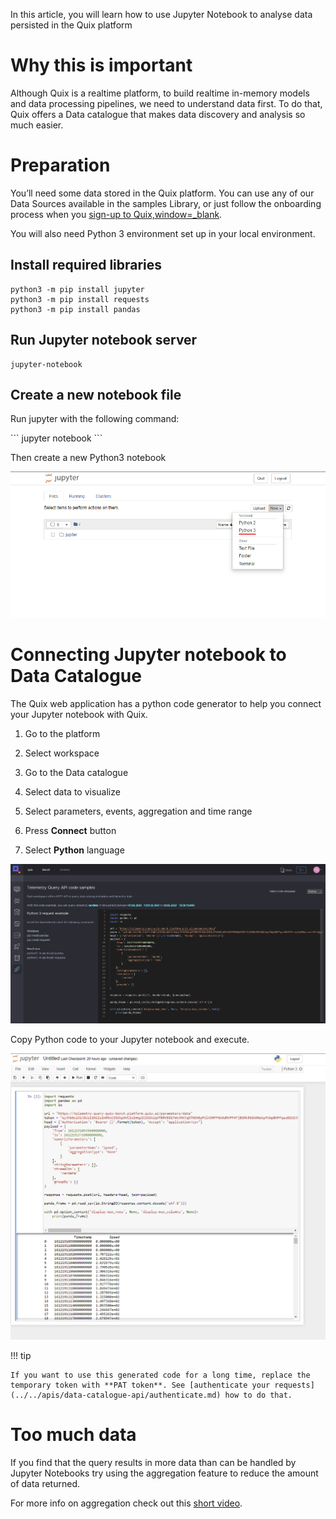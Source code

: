 In this article, you will learn how to use Jupyter Notebook to analyse
data persisted in the Quix platform

# Why this is important

Although Quix is a realtime platform, to build realtime in-memory models
and data processing pipelines, we need to understand data first. To do
that, Quix offers a Data catalogue that makes data discovery and
analysis so much easier.

# Preparation

You’ll need some data stored in the Quix platform. You can use any of
our Data Sources available in the samples Library, or just follow the
onboarding process when you [sign-up to
Quix,window=\_blank](https://portal.platform.quix.ai/self-sign-up?xlink=docs).

You will also need Python 3 environment set up in your local
environment.

## Install required libraries

``` shell
python3 -m pip install jupyter
python3 -m pip install requests
python3 -m pip install pandas
```

## Run Jupyter notebook server

``` shell
jupyter-notebook
```

## Create a new notebook file

Run jupyter with the following command:

\`\`\` jupyter notebook \`\`\`

Then create a new Python3 notebook

![how-to/jupyter-wb/new-file.png](../images/how-to/jupyter-wb/new-file.png)

# Connecting Jupyter notebook to Data Catalogue

The Quix web application has a python code generator to help you connect
your Jupyter notebook with Quix.

1.  Go to the platform

2.  Select workspace

3.  Go to the Data catalogue

4.  Select data to visualize

5.  Select parameters, events, aggregation and time range

6.  Press **Connect** button

7.  Select **Python** language

![how-to/jupyter-wb/connect-python.png](../images/how-to/jupyter-wb/connect-python.png)

Copy Python code to your Jupyter notebook and execute.

![how-to/jupyter-wb/jupyter-results.png](../images/how-to/jupyter-wb/jupyter-results.png)

!!! tip

	If you want to use this generated code for a long time, replace the temporary token with **PAT token**. See [authenticate your requests](../../apis/data-catalogue-api/authenticate.md) how to do that.

# Too much data

If you find that the query results in more data than can be handled by
Jupyter Notebooks try using the aggregation feature to reduce the amount
of data returned.

For more info on aggregation check out this [short
video](https://youtu.be/fnEPnIunyxA).
